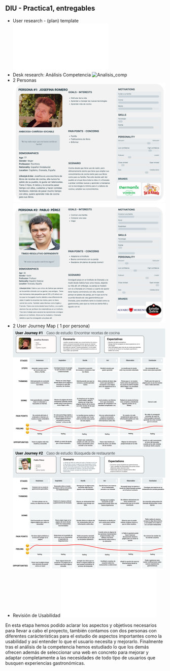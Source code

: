 ## DIU - Practica1, entregables



- User research - (plan) template
![User_Research](User_Research.pdf)
- Desk research: Análisis Competencia
![Analisis_comp](Competitor_Analysis.png)
- 2 Personas
![Persona_1](Persona_1.png)
![Persona_2](Persona_2.png)
- 2 User Journey Map  ( 1 por persona)
![UserJM_1](User_Journey_Map_1.png)
![UserJM_2](User_Journey_Map_2.png)
- Revisión de Usabilidad
![Usability_Review](Usability_Review.pdf)


En esta etapa hemos podido aclarar los aspectos y objetivos necesarios para llevar a cabo el proyecto, también contamos con dos personas con diferentes carácterísticas para el estudio de aspectos importantes como la usabilidad y así entender lo que el usuario necesita y mejorarlo. Finalmente tras el análisis de la competencia hemos estudiado lo que los demás ofrecen además de seleccionar una web en concreto para mejorar y adaptar completamente a las necesidades de todo tipo de usuarios que busquen experiencias gastronómicas. 
